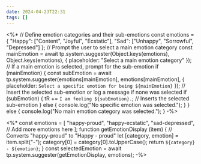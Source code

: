 ```yaml
---
date: 2024-04-23T22:31
tags: []
---
```

<%* // Define emotion categories and their sub-emotions const emotions = { "Happy": ["Content", "Joyful", "Ecstatic"], "Sad": ["Unhappy", "Sorrowful", "Depressed"] }; // Prompt the user to select a main emotion category const mainEmotion = await tp.system.suggester(Object.keys(emotions), Object.keys(emotions), { placeholder: "Select a main emotion category" }); // If a main emotion is selected, prompt for the sub-emotion if (mainEmotion) { const subEmotion = await tp.system.suggester(emotions[mainEmotion], emotions[mainEmotion], { placeholder: `Select a specific emotion for being ${mainEmotion}` }); // Insert the selected sub-emotion or log a message if none was selected if (subEmotion) { tR += `I am feeling ${subEmotion}.`; // Inserts the selected sub-emotion } else { console.log("No specific emotion was selected."); } } else { console.log("No main emotion category was selected."); } -%>


<%* const emotions = [ "happy-proud", "happy-ecstatic", "sad-depressed", // Add more emotions here ]; function getEmotionDisplay (item) { // Converts "happy-proud" to "Happy - proud" let [category, emotion] = item.split("-"); category[0] = category[0].toUpperCase(); return `${category} - ${emotion}`; } const selectedEmotion = await tp.system.suggester(getEmotionDisplay, emotions); -%>

